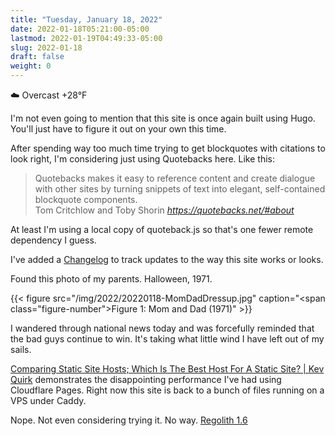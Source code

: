 ```yaml
---
title: "Tuesday, January 18, 2022"
date: 2022-01-18T05:21:00-05:00
lastmod: 2022-01-19T04:49:33-05:00
slug: 2022-01-18
draft: false
weight: 0
---
```


☁️   Overcast +28°F

I'm not even going to mention that this site is once again built using Hugo. You'll just have to figure it out on your own this time.

After spending way too much time trying to get blockquotes with citations to look right, I'm considering just using Quotebacks here. Like this:

<blockquote class="quoteback" darkmode="" data-title="Quotebacks" data-author="Tom Critchlow and Toby Shorin" cite="https://quotebacks.net/#about">
Quotebacks makes it easy to reference content and create dialogue with other sites by turning snippets of text into elegant, self-contained blockquote components.
<footer>Tom Critchlow and Toby Shorin<cite> <a href="https://quotebacks.net/#about">https://quotebacks.net/#about</a></cite></footer>
</blockquote>

At least I'm using a local copy of quoteback.js so that's one fewer remote dependency I guess.

I've added a [Changelog](/changelog/) to track updates to the way this site works or looks.

Found this photo of my parents. Halloween, 1971.

{{< figure src="/img/2022/20220118-MomDadDressup.jpg" caption="<span class=\"figure-number\">Figure 1: </span>Mom and Dad (1971)" >}}

I wandered through national news today and was forcefully reminded that the bad guys continue to win. It's taking what little wind I have left out of my sails.

[Comparing Static Site Hosts; Which Is The Best Host For A Static Site? | Kev Quirk](https://kevq.uk/comparing-static-site-hosts-best-host-for-a-static-site) demonstrates the disappointing performance I've had using Cloudflare Pages. Right now this site is back to a bunch of files running on a VPS under Caddy.

Nope. Not even considering trying it. No way. [Regolith 1.6](https://regolith-linux.org/)

[//]: # "Exported with love from a post written in Org mode"
[//]: # "- https://github.com/kaushalmodi/ox-hugo"
